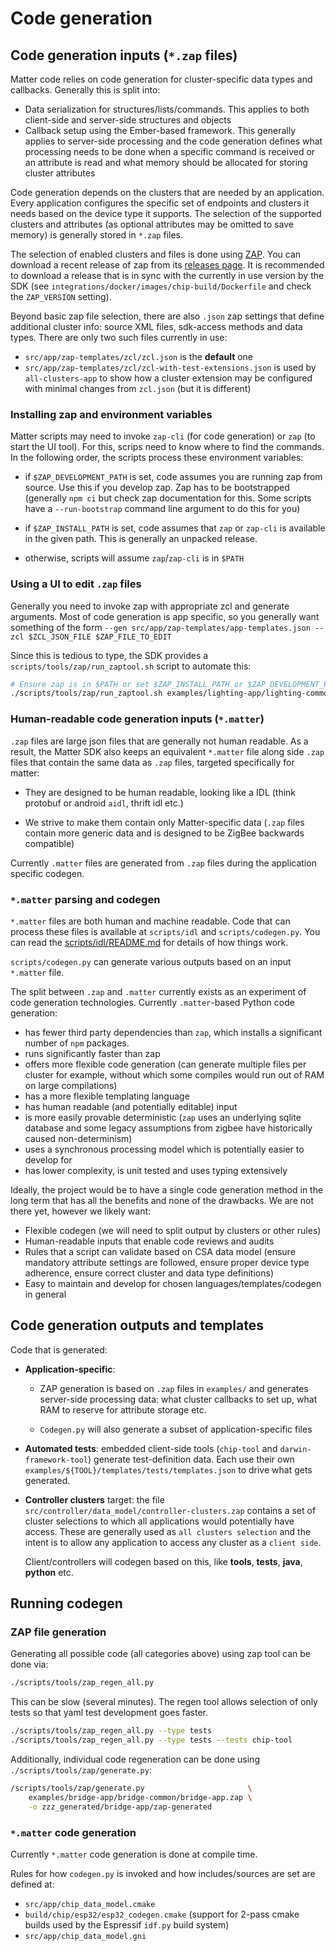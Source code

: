 # Code generation

## Code generation inputs (`*.zap` files)

Matter code relies on code generation for cluster-specific data types and
callbacks. Generally this is split into:

-   Data serialization for structures/lists/commands. This applies to both
    client-side and server-side structures and objects
-   Callback setup using the Ember-based framework. This generally applies to
    server-side processing and the code generation defines what processing needs
    to be done when a specific command is received or an attribute is read and
    what memory should be allocated for storing cluster attributes

Code generation depends on the clusters that are needed by an application. Every
application configures the specific set of endpoints and clusters it needs based
on the device type it supports. The selection of the supported clusters and
attributes (as optional attributes may be omitted to save memory) is generally
stored in `*.zap` files.

The selection of enabled clusters and files is done using
[ZAP](https://github.com/project-chip/zap). You can download a recent release of
zap from its [releases page](https://github.com/project-chip/zap/releases). It
is recommended to download a release that is in sync with the currently in use
version by the SDK (see `integrations/docker/images/chip-build/Dockerfile` and
check the `ZAP_VERSION` setting).

Beyond basic zap file selection, there are also `.json` zap settings that define
additional cluster info: source XML files, sdk-access methods and data types.
There are only two such files currently in use:

-   `src/app/zap-templates/zcl/zcl.json` is the **default** one
-   `src/app/zap-templates/zcl/zcl-with-test-extensions.json` is used by
    `all-clusters-app` to show how a cluster extension may be configured with
    minimal changes from `zcl.json` (but it is different)

### Installing zap and environment variables

Matter scripts may need to invoke `zap-cli` (for code generation) or `zap` (to
start the UI tool). For this, scrips need to know where to find the commands. In
the following order, the scripts process these environment variables:

-   if `$ZAP_DEVELOPMENT_PATH` is set, code assumes you are running zap from
    source. Use this if you develop zap. Zap has to be bootstrapped (generally
    `npm ci` but check zap documentation for this. Some scripts have a
    `--run-bootstrap` command line argument to do this for you)

-   if `$ZAP_INSTALL_PATH` is set, code assumes that `zap` or `zap-cli` is
    available in the given path. This is generally an unpacked release.

-   otherwise, scripts will assume `zap`/`zap-cli` is in `$PATH`

### Using a UI to edit `.zap` files

Generally you need to invoke zap with appropriate zcl and generate arguments.
Most of code generation is app specific, so you generally want something of the
form
`--gen src/app/zap-templates/app-templates.json --zcl $ZCL_JSON_FILE $ZAP_FILE_TO_EDIT`

Since this is tedious to type, the SDK provides a
`scripts/tools/zap/run_zaptool.sh` script to automate this:

```bash
# Ensure zap is in $PATH or set $ZAP_INSTALL_PATH or $ZAP_DEVELOPMENT_PATH
./scripts/tools/zap/run_zaptool.sh examples/lighting-app/lighting-common/lighting-app.zap
```

### Human-readable code generation inputs (`*.matter`)

`.zap` files are large json files that are generally not human readable. As a
result, the Matter SDK also keeps an equivalent `*.matter` file along side
`.zap` files that contain the same data as `.zap` files, targeted specifically
for matter:

-   They are designed to be human readable, looking like a IDL (think protobuf
    or android `aidl`, thrift idl etc.)

-   We strive to make them contain only Matter-specific data (`.zap` files
    contain more generic data and is designed to be ZigBee backwards compatible)

Currently `.matter` files are generated from `.zap` files during the application
specific codegen.

### `*.matter` parsing and codegen

`*.matter` files are both human and machine readable. Code that can process
these files is available at `scripts/idl` and `scripts/codegen.py`. You can read
the [scripts/idl/README.md](../scripts/idl/README.md) for details of how things
work.

`scripts/codegen.py` can generate various outputs based on an input `*.matter`
file.

The split between `.zap` and `.matter` currently exists as an experiment of code
generation technologies. Currently `.matter`-based Python code generation:

-   has fewer third party dependencies than `zap`, which installs a significant
    number of `npm` packages.
-   runs significantly faster than zap
-   offers more flexible code generation (can generate multiple files per
    cluster for example, without which some compiles would run out of RAM on
    large compilations)
-   has a more flexible templating language
-   has human readable (and potentially editable) input
-   is more easily provable deterministic (`zap` uses an underlying sqlite
    database and some legacy assumptions from zigbee have historically caused
    non-determinism)
-   uses a synchronous processing model which is potentially easier to develop
    for
-   has lower complexity, is unit tested and uses typing extensively

Ideally, the project would be to have a single code generation method in the
long term that has all the benefits and none of the drawbacks. We are not there
yet, however we likely want:

-   Flexible codegen (we will need to split output by clusters or other rules)
-   Human-readable inputs that enable code reviews and audits
-   Rules that a script can validate based on CSA data model (ensure mandatory
    attribute settings are followed, ensure proper device type adherence, ensure
    correct cluster and data type definitions)
-   Easy to maintain and develop for chosen languages/templates/codegen in
    general

## Code generation outputs and templates

Code that is generated:

-   **Application-specific**:

    -   ZAP generation is based on `.zap` files in `examples/` and generates
        server-side processing data: what cluster callbacks to set up, what RAM
        to reserve for attribute storage etc.

    -   `Codegen.py` will also generate a subset of application-specific files

-   **Automated tests**: embedded client-side tools (`chip-tool` and
    `darwin-framework-tool`) generate test-definition data. Each use their own
    `examples/${TOOL}/templates/tests/templates.json` to drive what gets
    generated.

-   **Controller clusters** target: the file
    `src/controller/data_model/controller-clusters.zap` contains a set of
    cluster selections to which all applications would potentially have access.
    These are generally used as `all clusters selection` and the intent is to
    allow any application to access any cluster as a `client side`.

    Client/controllers will codegen based on this, like **tools**, **tests**,
    **java**, **python** etc.

## Running codegen

### ZAP file generation

Generating all possible code (all categories above) using zap tool can be done
via:

```bash
./scripts/tools/zap_regen_all.py
```

This can be slow (several minutes). The regen tool allows selection of only
tests so that yaml test development goes faster.

```bash
./scripts/tools/zap_regen_all.py --type tests
./scripts/tools/zap_regen_all.py --type tests --tests chip-tool
```

Additionally, individual code regeneration can be done using
`./scripts/tools/zap/generate.py`:

```bash
/scripts/tools/zap/generate.py                       \
    examples/bridge-app/bridge-common/bridge-app.zap \
    -o zzz_generated/bridge-app/zap-generated
```

### `*.matter` code generation

Currently `*.matter` code generation is done at compile time.

Rules for how `codegen.py` is invoked and how includes/sources are set are
defined at:

-   `src/app/chip_data_model.cmake`
-   `build/chip/esp32/esp32_codegen.cmake` (support for 2-pass cmake builds used
    by the Espressif `idf.py` build system)
-   `src/app/chip_data_model.gni`
